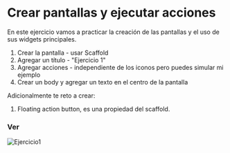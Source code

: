 # Crear pantallas y ejecutar acciones
En este ejercicio vamos a practicar la creación de las pantallas y el uso de sus widgets principales.

1. Crear la pantalla - usar Scaffold
2. Agregar un título - "Ejercicio 1"
3. Agregar acciones - independiente de los iconos pero puedes simular mi ejemplo
4. Crear un body y agregar un texto en el centro de la pantalla

Adicionalmente te reto a crear:
1. Floating action button, es una propiedad del scaffold. 

### Ver
![Ejercicio1](https://github.com/RicharC293/components_2da/blob/main/ejercicio_1.png?raw=true)

